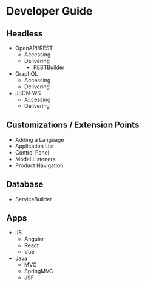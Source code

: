 # Developer Guide

## Headless

* OpenAPI/REST
  * Accessing
  * Delivering
    * RESTBuilder
* GraphQL
  * Accessing
  * Delivering
* JSON-WS
  * Accessing
  * Delivering

## Customizations / Extension Points

* Adding a Language
* Application List
* Control Panel
* Model Listeners
* Product Navigation

## Database

* ServiceBuilder

## Apps

* JS
  * Angular
  * React
  * Vue
* Java
  * MVC
  * SpringMVC
  * JSF
